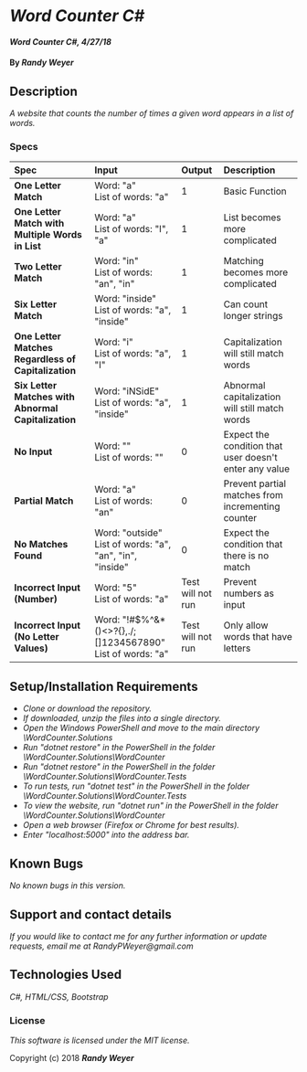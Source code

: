 # _Word Counter C#_

#### _Word Counter C#, 4/27/18_

#### By _**Randy Weyer**_

## Description

_A website that counts the number of times a given word appears in a list of words._

### Specs
| Spec | Input | Output | Description |
| :-------------     | :------------- | :------------- |  :------------- |
| **One Letter Match** | Word: "a" <br/>List of words: "a" | 1 | Basic Function |
| **One Letter Match with Multiple Words in List** | Word: "a" <br/>List of words: "I", "a" | 1 | List becomes more complicated |
| **Two Letter Match** | Word: "in" <br/>List of words: "an", "in" | 1 | Matching becomes more complicated |
| **Six Letter Match** | Word: "inside" <br/>List of words: "a", "inside" | 1 | Can count longer strings |
| **One Letter Matches Regardless of Capitalization** | Word: "i" <br/>List of words: "a", "I" | 1 | Capitalization will still match words |
| **Six Letter Matches with Abnormal Capitalization** | Word: "iNSidE" <br/>List of words: "a", "inside" | 1 | Abnormal capitalization will still match words |
| **No Input** | Word: "" <br/>List of words: "" | 0 | Expect the condition that user doesn't enter any value |
| **Partial Match** | Word: "a" <br/>List of words: "an" | 0 | Prevent partial matches from incrementing counter |
| **No Matches Found** | Word: "outside" <br/>List of words: "a", "an", "in", "inside" | 0 | Expect the condition that there is no match |
| **Incorrect Input (Number)** | Word: "5" <br/>List of words: "a" | Test will not run | Prevent numbers as input |
| **Incorrect Input (No Letter Values)** | Word: "!#$%^&*()<>?{}\,./;[]1234567890" <br/>List of words: "a" | Test will not run | Only allow words that have letters |
## Setup/Installation Requirements

* _Clone or download the repository._
* _If downloaded, unzip the files into a single directory._
* _Open the Windows PowerShell and move to the main directory \WordCounter.Solutions_
* _Run "dotnet restore" in the PowerShell in the folder \WordCounter.Solutions\WordCounter_
* _Run "dotnet restore" in the PowerShell in the folder \WordCounter.Solutions\WordCounter.Tests_
* _To run tests, run "dotnet test" in the PowerShell in the folder \WordCounter.Solutions\WordCounter.Tests_
* _To view the website, run "dotnet run" in the PowerShell in the folder \WordCounter.Solutions\WordCounter_
* _Open a web browser (Firefox or Chrome for best results)._
* _Enter "localhost:5000" into the address bar._

## Known Bugs

_No known bugs in this version._

## Support and contact details

_If you would like to contact me for any further information or update requests, email me at RandyPWeyer@gmail.com_

## Technologies Used

_C#, HTML/CSS, Bootstrap_

### License

*This software is licensed under the MIT license.*

Copyright (c) 2018 **_Randy Weyer_**

